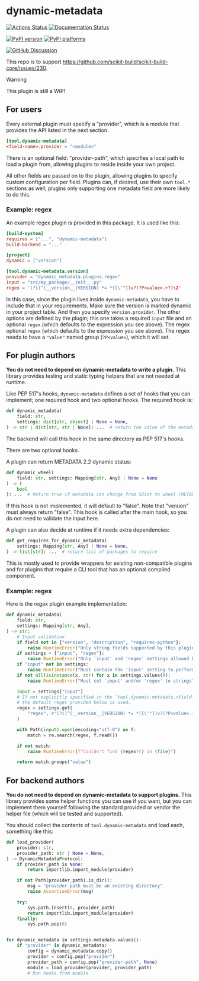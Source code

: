 # dynamic-metadata

[![Actions Status][actions-badge]][actions-link]
[![Documentation Status][rtd-badge]][rtd-link]

[![PyPI version][pypi-version]][pypi-link]
[![PyPI platforms][pypi-platforms]][pypi-link]

[![GitHub Discussion][github-discussions-badge]][github-discussions-link]

<!-- SPHINX-START -->

This repo is to support
https://github.com/scikit-build/scikit-build-core/issues/230.

> [!WARNING]
>
> This plugin is still a WiP!

## For users

Every external plugin must specify a "provider", which is a module that provides
the API listed in the next section.

```toml
[tool.dynamic-metadata]
<field-name>.provider = "<module>"
```

There is an optional field: "provider-path", which specifies a local path to
load a plugin from, allowing plugins to reside inside your own project.

All other fields are passed on to the plugin, allowing plugins to specify custom
configuration per field. Plugins can, if desired, use their own `tool.*`
sections as well; plugins only supporting one metadata field are more likely to
do this.

### Example: regex

An example regex plugin is provided in this package. It is used like this:

```toml
[build-system]
requires = ["...", "dynamic-metadata"]
build-backend = "..."

[project]
dynamic = ["version"]

[tool.dynamic-metadata.version]
provider = "dynamic_metadata.plugins.regex"
input = "src/my_package/__init__.py"
regex = '(?i)^(__version__|VERSION) *= *([\'"])v?(?P<value>.+?)\2'
```

In this case, since the plugin lives inside `dynamic-metadata`, you have to
include that in your requirements. Make sure the version is marked dynamic in
your project table. And then you specify `version.provider`. The other options
are defined by the plugin; this one takes a required `input` file and an
optional `regex` (which defaults to the expression you see above). The regex
optional `regex` (which defaults to the expression you see above). The regex
needs to have a `"value"` named group (`?P<value>`), which it will set.

## For plugin authors

**You do not need to depend on dynamic-metadata to write a plugin.** This
library provides testing and static typing helpers that are not needed at
runtime.

Like PEP 517's hooks, `dynamic-metadata` defines a set of hooks that you can
implement; one required hook and two optional hooks. The required hook is:

```python
def dynamic_metadata(
    field: str,
    settings: dict[str, object] | None = None,
) -> str | dict[str, str | None]: ...  # return the value of the metadata
```

The backend will call this hook in the same directory as PEP 517's hooks.

There are two optional hooks.

A plugin can return METADATA 2.2 dynamic status:

```python
def dynamic_wheel(
    field: str, settings: Mapping[str, Any] | None = None
) -> (
    bool
): ...  # Return true if metadata can change from SDist to wheel (METADATA 2.2 feature)
```

If this hook is not implemented, it will default to "false". Note that "version"
must always return "false". This hook is called after the main hook, so you do
not need to validate the input here.

A plugin can also decide at runtime if it needs extra dependencies:

```python
def get_requires_for_dynamic_metadata(
    settings: Mapping[str, Any] | None = None,
) -> list[str]: ...  # return list of packages to require
```

This is mostly used to provide wrappers for existing non-compatible plugins and
for plugins that require a CLI tool that has an optional compiled component.

### Example: regex

Here is the regex plugin example implementation:

```python
def dynamic_metadata(
    field: str,
    settings: Mapping[str, Any],
) -> str:
    # Input validation
    if field not in {"version", "description", "requires-python"}:
        raise RuntimeError("Only string fields supported by this plugin")
    if settings > {"input", "regex"}:
        raise RuntimeError("Only 'input' and 'regex' settings allowed by this plugin")
    if "input" not in settings:
        raise RuntimeError("Must contain the 'input' setting to perform a regex on")
    if not all(isinstance(x, str) for x in settings.values()):
        raise RuntimeError("Must set 'input' and/or 'regex' to strings")

    input = settings["input"]
    # If not explicitly specified in the `tool.dynamic-metadata.<field-name>` table,
    # the default regex provided below is used.
    regex = settings.get(
        "regex", r'(?i)^(__version__|VERSION) *= *([\'"])v?(?P<value>.+?)\2'
    )

    with Path(input).open(encoding="utf-8") as f:
        match = re.search(regex, f.read())

    if not match:
        raise RuntimeError(f"Couldn't find {regex!r} in {file}")

    return match.groups("value")
```

## For backend authors

**You do not need to depend on dynamic-metadata to support plugins.** This
library provides some helper functions you can use if you want, but you can
implement them yourself following the standard provided or vendor the helper
file (which will be tested and supported).

You should collect the contents of `tool.dynamic-metadata` and load each,
something like this:

```python
def load_provider(
    provider: str,
    provider_path: str | None = None,
) -> DynamicMetadataProtocol:
    if provider_path is None:
        return importlib.import_module(provider)

    if not Path(provider_path).is_dir():
        msg = "provider-path must be an existing directory"
        raise AssertionError(msg)

    try:
        sys.path.insert(0, provider_path)
        return importlib.import_module(provider)
    finally:
        sys.path.pop(0)


for dynamic_metadata in settings.metadata.values():
    if "provider" in dynamic_metadata:
        config = dynamic_metadata.copy()
        provider = config.pop("provider")
        provider_path = config.pop("provider-path", None)
        module = load_provider(provider, provider_path)
        # Run hooks from module
```

<!-- prettier-ignore-start -->
[actions-badge]:            https://github.com/scikit-build/dynamic-metadata/workflows/CI/badge.svg
[actions-link]:             https://github.com/scikit-build/dynamic-metadata/actions
[github-discussions-badge]: https://img.shields.io/static/v1?label=Discussions&message=Ask&color=blue&logo=github
[github-discussions-link]:  https://github.com/scikit-build/scikit-build/discussions
[pypi-link]:                https://pypi.org/project/dynamic-metadata/
[pypi-platforms]:           https://img.shields.io/pypi/pyversions/dynamic-metadata
[pypi-version]:             https://img.shields.io/pypi/v/dynamic-metadata
[rtd-badge]:                https://readthedocs.org/projects/dynamic-metadata/badge/?version=latest
[rtd-link]:                 https://dynamic-metadata.readthedocs.io/en/latest/?badge=latest

<!-- prettier-ignore-end -->
